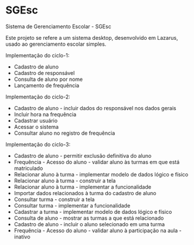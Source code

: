 # SGEsc
Sistema de Gerenciamento Escolar - SGEsc

Este projeto se refere a um sistema desktop, desenvolvido em Lazarus, usado ao gerenciamento escolar simples.

Implementação do ciclo-1:
- Cadastro de aluno
- Cadastro de responsável
- Consulta de aluno por nome
- Lançamento de frequência

Implementação do ciclo-2:
- Cadastro de aluno - incluir dados do responsável nos dados gerais
- Incluir hora na frequência
- Cadastrar usuário
- Acessar o sistema
- Consultar aluno no registro de frequência

Implementação do ciclo-3:

- Cadastro de aluno - permitir exclusão definitiva do aluno
- Frequência - Acesso do aluno - validar aluno às turmas em que está matriculado
- Relacionar aluno à turma - implementar modelo de dados lógico e físico
- Relacionar aluno à turma - construir a tela
- Relacionar aluno à turma - implementar a funcionalidade
- Importar dados relacionados à turma do cadastro de aluno
- Consultar turma - construir a tela
- Consultar turma - implementar a funcionalidade
- Cadastrar a turma - implementar modelo de dados lógico e físico
- Consulta de aluno - mostrar as turmas a que está relacionado
- Cadastro de aluno - incluir o aluno selecionado em uma turma
- Frequência - Acesso do aluno - validar aluno à participação na aula - inativo

